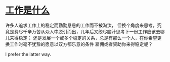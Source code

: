 # [工作是什么](https://github.com/mengziin/gitblog/issues/8)

许多人追求工作上的稳定而勤勤恳恳的工作而不被淘汰， 但换个角度来思考，究竟是费尽千辛万苦从众人中脱引而出，几年后又绞尽脑汁思考下一份工作应该去哪儿来得稳定； 还是发展一个或多个稳定的关系，总是有那么一个人，在你希望更换工作时毫不犹豫的愿意以双方都乐意的条件 雇佣或者资助你来得稳定呢？

I prefer the latter way.